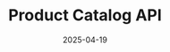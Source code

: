 ---
toc: true
title: "Product Catalog API"
weight: 300
icon: "menu_book"
date: "2025-04-19"
lastmod: "2025-04-19"
draft: false
---